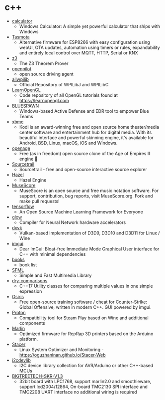 # c++
- [calculator](https://github.com/microsoft/calculator)
  - Windows Calculator: A simple yet powerful calculator that ships with Windows
- [Tasmota](https://github.com/arendst/Tasmota)
  - Alternative firmware for ESP8266 with easy configuration using webUI, OTA updates, automation using timers or rules, expandability and entirely local control over MQTT, HTTP, Serial or KNX
- [z3](https://github.com/Z3Prover/z3)
  - The Z3 Theorem Prover
- [openpilot](https://github.com/commaai/openpilot)
  - open source driving agent
- [allwpilib](https://github.com/wpilibsuite/allwpilib)
  - Official Repository of WPILibJ and WPILibC
- [LearnOpenGL](https://github.com/JoeyDeVries/LearnOpenGL)
  - Code repository of all OpenGL tutorials found at https://learnopengl.com
- [BLUESPAWN](https://github.com/ION28/BLUESPAWN)
  - Windows-based Active Defense and EDR tool to empower Blue Teams
- [xbmc](https://github.com/xbmc/xbmc)
  - Kodi is an award-winning free and open source home theater/media center software and entertainment hub for digital media. With its beautiful interface and powerful skinning engine, it's available for Android, BSD, Linux, macOS, iOS and Windows.
- [openage](https://github.com/SFTtech/openage)
  - Free (as in freedom) open source clone of the Age of Empires II engine 🚀
- [Sourcetrail](https://github.com/CoatiSoftware/Sourcetrail)
  - Sourcetrail - free and open-source interactive source explorer
- [Hazel](https://github.com/TheCherno/Hazel)
  - Hazel Engine
- [MuseScore](https://github.com/musescore/MuseScore)
  - MuseScore is an open source and free music notation software. For support, contribution, bug reports, visit MuseScore.org. Fork and make pull requests!
- [tensorflow](https://github.com/tensorflow/tensorflow)
  - An Open Source Machine Learning Framework for Everyone
- [glow](https://github.com/pytorch/glow)
  - Compiler for Neural Network hardware accelerators
- [dxvk](https://github.com/doitsujin/dxvk)
  - Vulkan-based implementation of D3D9, D3D10 and D3D11 for Linux / Wine
- [imgui](https://github.com/ocornut/imgui)
  - Dear ImGui: Bloat-free Immediate Mode Graphical User interface for C++ with minimal dependencies
- [books](https://github.com/concerttttt/books)
  - book list
- [SFML](https://github.com/SFML/SFML)
  - Simple and Fast Multimedia Library
- [dry-comparisons](https://github.com/rollbear/dry-comparisons)
  - C++17 Utility classes for comparing multiple values in one simple expression
- [Osiris](https://github.com/danielkrupinski/Osiris)
  - Free open-source training software / cheat for Counter-Strike: Global Offensive, written in modern C++. GUI powered by imgui.
- [Proton](https://github.com/ValveSoftware/Proton)
  - Compatibility tool for Steam Play based on Wine and additional components
- [Marlin](https://github.com/MarlinFirmware/Marlin)
  - Optimized firmware for RepRap 3D printers based on the Arduino platform.
- [Stacer](https://github.com/oguzhaninan/Stacer)
  - Linux System Optimizer and Monitoring - https://oguzhaninan.github.io/Stacer-Web
- [i2cdevlib](https://github.com/jrowberg/i2cdevlib)
  - I2C device library collection for AVR/Arduino or other C++-based MCUs
- [BIGTREETECH-SKR-V1.3](https://github.com/bigtreetech/BIGTREETECH-SKR-V1.3)
  - 32bit board with LPC1768, support marlin2.0 and smoothieware, support lcd2004/12864, On-board TMC2130 SPI interface and TMC2208 UART interface no additional wiring is required
